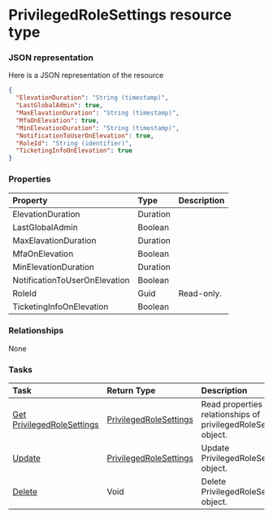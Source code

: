 # PrivilegedRoleSettings resource type



### JSON representation

Here is a JSON representation of the resource

<!-- {
  "blockType": "resource",
  "optionalProperties": [

  ],
  "@odata.type": "microsoft.graph.PrivilegedRoleSettings"
}-->

```json
{
  "ElevationDuration": "String (timestamp)",
  "LastGlobalAdmin": true,
  "MaxElavationDuration": "String (timestamp)",
  "MfaOnElevation": true,
  "MinElevationDuration": "String (timestamp)",
  "NotificationToUserOnElevation": true,
  "RoleId": "String (identifier)",
  "TicketingInfoOnElevation": true
}

```
### Properties
| Property	   | Type	|Description|
|:---------------|:--------|:----------|
|ElevationDuration|Duration||
|LastGlobalAdmin|Boolean||
|MaxElavationDuration|Duration||
|MfaOnElevation|Boolean||
|MinElevationDuration|Duration||
|NotificationToUserOnElevation|Boolean||
|RoleId|Guid| Read-only.|
|TicketingInfoOnElevation|Boolean||

### Relationships
None


### Tasks

| Task		   | Return Type	|Description|
|:---------------|:--------|:----------|
|[Get PrivilegedRoleSettings](../api/privilegedrolesettings_get.md) | [PrivilegedRoleSettings](privilegedrolesettings.md) |Read properties and relationships of privilegedRoleSettings object.|
|[Update](../api/privilegedrolesettings_update.md) | [PrivilegedRoleSettings](privilegedrolesettings.md)	|Update PrivilegedRoleSettings object. |
|[Delete](../api/privilegedrolesettings_delete.md) | Void	|Delete PrivilegedRoleSettings object. |

<!-- uuid: 41df74d0-66eb-43fd-95d0-44fb39c3e998
2015-10-16 23:06:08 UTC -->
<!-- {
  "type": "#page.annotation",
  "description": "PrivilegedRoleSettings resource",
  "keywords": "",
  "section": "documentation",
  "tocPath": ""
}-->